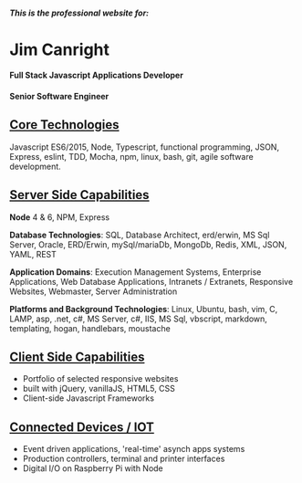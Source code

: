 ##### This is the professional website for:

# Jim Canright

#### Full Stack Javascript Applications Developer
#### Senior Software Engineer

## [Core Technologies](/core-capabilities.hmd)

Javascript ES6/2015, Node, Typescript, functional programming, JSON, Express, eslint, TDD, Mocha, npm, linux, bash, git, agile software development.

## [Server Side Capabilities](/server-side.hmd)

**Node** 4 & 6, NPM, Express

**Database Technologies**: SQL, Database Architect, erd/erwin, MS Sql Server, Oracle, ERD/Erwin, mySql/mariaDb, MongoDb, Redis, XML, JSON, YAML, REST

**Application Domains**: Execution Management Systems, Enterprise Applications, Web Database Applications, Intranets / Extranets, Responsive Websites, Webmaster, Server Administration

**Platforms and Background Technologies**: Linux, Ubuntu, bash, vim, C, LAMP, asp, .net, c#, MS Server, c#, IIS, MS Sql, vbscript, markdown, templating, hogan, handlebars, moustache

## [Client Side Capabilities](/client-side.hmd)

- Portfolio of selected responsive websites
- built with jQuery, vanillaJS, HTML5, CSS
- Client-side Javascript Frameworks

## [Connected Devices / IOT](/iot.hmd)

- Event driven applications, 'real-time' asynch apps systems
- Production controllers, terminal and printer interfaces
- Digital I/O on Raspberry Pi with Node
